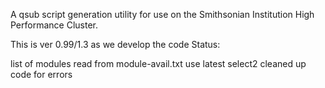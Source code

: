 A qsub script generation utility for use on the Smithsonian Institution High
Performance Cluster. 

This is ver 0.99/1.3 as we develop the code
Status:

  list of modules read from module-avail.txt
  use latest select2
  cleaned up code for <tag> errors
  
